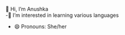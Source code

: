 👋 Hi, I’m Anushka
<br>
-👀 I’m interested in learning various languages
- 😄 Pronouns: She/her


<!---
Chiccoo-oo/Chiccoo-oo is a ✨ special ✨ repository because its `README.md` (this file) appears on your GitHub profile.
You can click the Preview link to take a look at your changes.
--->
